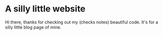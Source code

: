 # A silly little website

Hi there, thanks for checking out my (checks notes) beautiful code. It's for a silly little blog page of mine.

